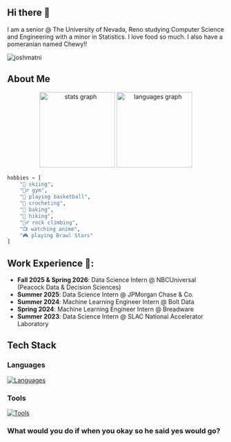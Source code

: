 ## Hi there 👋
I am a senior @ The University of Nevada, Reno studying Computer Science and Engineering with a minor in Statistics. I love food so much. I also have a pomeranian named Chewy!!
<p align="left"> <img src="https://komarev.com/ghpvc/?username=joshmatni&label=Profile%20views&color=0e75b6&style=flat" alt="joshmatni" /> </p>

## About Me

<div align="center">
  <img src="https://github-readme-stats.vercel.app/api?username=joshmatni&hide_title=false&hide_rank=false&show_icons=true&include_all_commits=true&count_private=true&disable_animations=false&theme=default&locale=en&hide_border=false&bg_color=CBF0D9&icon_color=4B9371&title_color=055F46&text_color=0D4021" height="175" alt="stats graph" />
  <img src="https://github-readme-stats.vercel.app/api/top-langs?username=joshmatni&locale=en&hide_title=false&layout=compact&card_width=350&langs_count=5&theme=default&hide_border=false&bg_color=CBF0D9&icon_color=4B9371&title_color=055F46&text_color=0D4021" height="175" alt="languages graph" />
</div>

```py
hobbies = [
    "🎿 skiing",
    "🏋️‍♂️ gym",
    "🏀 playing basketball",
    "🧶 crocheting",
    "🍰 baking",
    "🥾 hiking",
    "🧗‍♂️ rock climbing",
    "📺 watching anime",
    "🎮 playing Brawl Stars"
]
```

## Work Experience 🚀:
- **Fall 2025 & Spring 2026**: Data Science Intern @ NBCUniversal (Peacock Data & Decision Sciences)
- **Summer 2025**: Data Science Intern @ JPMorgan Chase & Co.
- **Summer 2024**: Machine Learning Engineer Intern @ Bolt Data
- **Spring 2024**: Machine Learning Engineer Intern @ Breadware
- **Summer 2023**: Data Science Intern @ SLAC National Accelerator Laboratory

## Tech Stack
### Languages
[![Languages](https://skillicons.dev/icons?i=python,cpp,c,r,js)](https://skillicons.dev)

### Tools
[![Tools](https://skillicons.dev/icons?i=kafka,aws,docker,postgres,mysql,nextjs,flask,sklearn,grafana,vscode,pytorch,tensorflow&theme=light)](https://skillicons.dev)

### What would you do if when you okay so he said yes would go?
